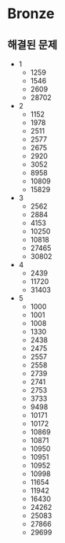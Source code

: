 # Bronze

## 해결된 문제

- 1
    - 1259
    - 1546
    - 2609
    - 28702
- 2
    - 1152
    - 1978
    - 2511
    - 2577
    - 2675
    - 2920
    - 3052
    - 8958
    - 10809
    - 15829
- 3
    - 2562
    - 2884
    - 4153
    - 10250
    - 10818
    - 27465
    - 30802
- 4
    - 2439
    - 11720
    - 31403
- 5
    - 1000
    - 1001
    - 1008
    - 1330
    - 2438
    - 2475
    - 2557
    - 2558
    - 2739
    - 2741
    - 2753
    - 3733
    - 9498
    - 10171
    - 10172
    - 10869
    - 10871
    - 10950
    - 10951
    - 10952
    - 10998
    - 11654
    - 11942
    - 16430 
    - 24262 
    - 25083
    - 27866
    - 29699
    